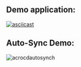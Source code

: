 ## Demo application:
[![asciicast](https://asciinema.org/a/KMyQGfPLLK1bawwBXLZsT7DCq.svg)](https://asciinema.org/a/KMyQGfPLLK1bawwBXLZsT7DCq)

## Auto-Sync Demo:
![acrocdautosynch](https://github.com/StasSweepy/AsciiArtify/assets/164040907/b87d3f20-7a12-4413-a2d6-c71d3ae1df11)
